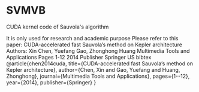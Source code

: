 SVMVB
=====

CUDA kernel code of Sauvola's algorithm

It is only used for research and academic purpose
Please refer to this paper:
CUDA-accelerated fast Sauvola’s method on Kepler architecture
Authors: Xin Chen, Yuefang Gao, Zhonghong Huang
Multimedia Tools and Applications
Pages 1-12 2014
Publisher
Springer US
bibtex
@article{chen2014cuda,
  title={CUDA-accelerated fast Sauvola’s method on Kepler architecture},
  author={Chen, Xin and Gao, Yuefang and Huang, Zhonghong},
  journal={Multimedia Tools and Applications},
  pages={1--12},
  year={2014},
  publisher={Springer}
}
